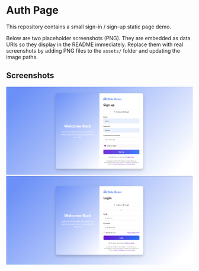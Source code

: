 # Auth Page

This repository contains a small sign-in / sign-up static page demo.

Below are two placeholder screenshots (PNG). They are embedded as data URIs so they display in the README immediately. Replace them with real screenshots by adding PNG files to the `assets/` folder and updating the image paths.

## Screenshots

![Dashboard Overview](images/signin.png)
![Dashboard Overview](images/signup.png)

